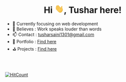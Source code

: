 <div align="center"><h1>Hi <img src="https://github.com/ABSphreak/ABSphreak/blob/master/gifs/Hi.gif" width="30px">, Tushar here!</h1></div>


- 🌱 Currently focusing on web development
- 🦅 Believes  : Work speaks louder than words
- 📫 Contact   : tusharsaini1301@gmail.com
- 📂 Portfolio : <a href="https://tush27.github.io/portfolio/" target="_blank"> Find here</a>
- ⛳ Projects  : <a href="https://tush27.github.io/all-projects/" target="_blank"> Find here</a>
<br>
<br>

 [![HitCount](http://hits.dwyl.com/tush27/tush27/tush27.svg)](http://hits.dwyl.com/tush27/tush27/tush27)
<!---
tush27/tush27 is a ✨ special ✨ repository because its `README.md` (this file) appears on your GitHub profile.
You can click the Preview link to take a look at your changes.
--->
